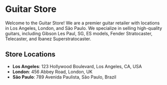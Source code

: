 # Guitar Store

Welcome to the Guitar Store! We are a premier guitar retailer with locations in Los Angeles, London, and São Paulo. We specialize in selling high-quality guitars, including Gibson Les Paul, SG, ES models, Fender Stratocaster, Telecaster, and Ibanez Superstratocaster.

## Store Locations

- **Los Angeles**: 123 Hollywood Boulevard, Los Angeles, CA, USA
- **London**: 456 Abbey Road, London, UK
- **São Paulo**: 789 Avenida Paulista, São Paulo, Brazil

